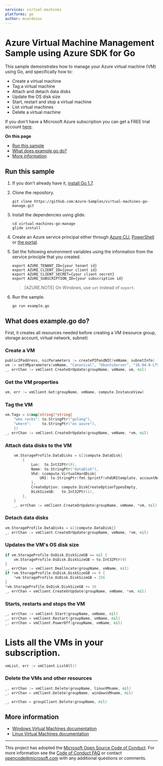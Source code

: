```yaml
---
services: virtual-machines
platforms: go
author: mcardosos
---
```


# Azure Virtual Machine Management Sample using Azure SDK for Go

This sample demonstrates how to manage your Azure virtual machine (VM) using Go, and specifically how to:

- Create a virtual machine
- Tag a virtual machine
- Attach and detach data disks
- Update the OS disk size
- Start, restart and stop a virtual machine
- List virtual machines
- Delete a virtual machine

If you don't have a Microsoft Azure subscription you can get a FREE trial account [here](https://azure.microsoft.com/pricing/free-trial).

**On this page**

- [Run this sample](#run)
- [What does example.go do?](#sample)
- [More information](#info)

<a id="run"></a>

## Run this sample

1. If you don't already have it, [install Go 1.7](https://golang.org/dl/).

1. Clone the repository.

    ```
    git clone https://github.com:Azure-Samples/virtual-machines-go-manage.git
    ```

1. Install the dependencies using glide.

    ```
    cd virtual-machines-go-manage
    glide install
    ```

1. Create an Azure service principal either through
    [Azure CLI](https://azure.microsoft.com/documentation/articles/resource-group-authenticate-service-principal-cli/),
    [PowerShell](https://azure.microsoft.com/documentation/articles/resource-group-authenticate-service-principal/)
    or [the portal](https://azure.microsoft.com/documentation/articles/resource-group-create-service-principal-portal/).

1. Set the following environment variables using the information from the service principle that you created.

    ```
    export AZURE_TENANT_ID={your tenant id}
    export AZURE_CLIENT_ID={your client id}
    export AZURE_CLIENT_SECRET={your client secret}
    export AZURE_SUBSCRIPTION_ID={your subscription id}
    ```

    > [AZURE.NOTE] On Windows, use `set` instead of `export`.

1. Run the sample.

    ```
    go run example.go
    ```

<a id="sample"></a>

## What does example.go do?

First, it creates all resources needed before creating a VM (resource group, storage account, virtual network, subnet)

### Create a VM

```go
publicIPaddress, nicParameters := createPIPandNIC(vmName, subnetInfo)
vm := setVMparameters(vmName, "Canonical", "UbuntuServer", "16.04.0-LTS", *nicParameters.ID)
_, errChan := vmClient.CreateOrUpdate(groupName, vmName, vm, nil)
```

### Get the VM properties

```go
vm, err := vmClient.Get(groupName, vmName, compute.InstanceView)
```

### Tag the VM

```go
vm.Tags = &(map[string]*string{
	"who rocks": to.StringPtr("golang"),
	"where":     to.StringPtr("on azure"),
	})
_, errChan := vmClient.CreateOrUpdate(groupName, vmName, *vm, nil)
```

### Attach data disks to the VM

```go
	vm.StorageProfile.DataDisks = &[]compute.DataDisk{
		{
			Lun:  to.Int32Ptr(0),
			Name: to.StringPtr("dataDisk"),
			Vhd: &compute.VirtualHardDisk{
				URI: to.StringPtr(fmt.Sprintf(vhdURItemplate, accountName, fmt.Sprintf("dataDisks-%v", vmName))),
			},
			CreateOption: compute.DiskCreateOptionTypesEmpty,
			DiskSizeGB:   to.Int32Ptr(1),
		},
	}
	_, errChan := vmClient.CreateOrUpdate(groupName, vmName, *vm, nil)
```

### Detach data disks

```go
vm.StorageProfile.DataDisks = &[]compute.DataDisk{}
_, errChan := vmClient.CreateOrUpdate(groupName, vmName, *vm, nil)
```

### Updates the VM's OS disk size

```go
if vm.StorageProfile.OsDisk.DiskSizeGB == nil {
	vm.StorageProfile.OsDisk.DiskSizeGB = to.Int32Ptr(0)
}
_, errChan := vmClient.Deallocate(groupName, vmName, nil)
if *vm.StorageProfile.OsDisk.DiskSizeGB <= 0 {
	*vm.StorageProfile.OsDisk.DiskSizeGB = 256
}
*vm.StorageProfile.OsDisk.DiskSizeGB += 10
_, errChan = vmClient.CreateOrUpdate(groupName, vmName, *vm, nil)
```

### Starts, restarts and stops the VM

```go
_, errChan := vmClient.Start(groupName, vmName, nil)
_, errChan = vmClient.Restart(groupName, vmName, nil)
_, errChan = vmClient.PowerOff(groupName, vmName, nil)
```

# Lists all the VMs in your subscription.

```go
vmList, err := vmClient.ListAll()
```

### Delete the VMs and other resources

```go
_, errChan := vmClient.Delete(groupName, linuxVMname, nil)
_, errChan = vmClient.Delete(groupName, windowsVMname, nil)

_, errChan = groupClient.Delete(groupName, nil)
```

<a id="info"></a>

## More information

- [Windows Virtual Machines documentation](https://azure.microsoft.com/documentation/services/virtual-machines/windows/)
- [Linux Virtual Machines documentation](https://azure.microsoft.com/documentation/services/virtual-machines/linux/)

***

This project has adopted the [Microsoft Open Source Code of Conduct](https://opensource.microsoft.com/codeofconduct/). For more information see the [Code of Conduct FAQ](https://opensource.microsoft.com/codeofconduct/faq/) or contact [opencode@microsoft.com](mailto:opencode@microsoft.com) with any additional questions or comments.